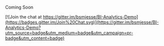 Coming Soon


[![Join the chat at https://gitter.im/bsmjesse/BI-Analytics-Demo](https://badges.gitter.im/Join%20Chat.svg)](https://gitter.im/bsmjesse/BI-Analytics-Demo?utm_source=badge&utm_medium=badge&utm_campaign=pr-badge&utm_content=badge)